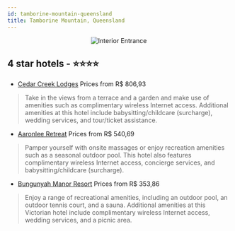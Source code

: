 ```yaml
---
id: tamborine-mountain-queensland
title: Tamborine Mountain, Queensland
---
```


<center><img src="https://i.travelapi.com/hotels/6000000/5500000/5494700/5494629/8f1bb8cf_z.jpg" alt="Interior Entrance" /></center>


##  4 star hotels - ⭐️⭐️⭐️⭐️

-    [Cedar Creek Lodges](https://us.hurb.com/hotels/tamborine-mountain/cedar-creek-lodges-JNP-JP991367?cmp=18055) Prices from R$ 806,93
   > Take in the views from a terrace and a garden and make use of amenities such as complimentary wireless Internet access. Additional amenities at this hotel include babysitting/childcare (surcharge), wedding services, and tour/ticket assistance.
-    [Aaronlee Retreat](https://us.hurb.com/hotels/tamborine-mountain/aaronlee-retreat-JNP-JP159488?cmp=18055) Prices from R$ 540,69
   > Pamper yourself with onsite massages or enjoy recreation amenities such as a seasonal outdoor pool. This hotel also features complimentary wireless Internet access, concierge services, and babysitting/childcare (surcharge).
-    [Bungunyah Manor Resort](https://us.hurb.com/hotels/tamborine-mountain/bungunyah-manor-resort-JNP-JP888542?cmp=18055) Prices from R$ 353,86
   > Enjoy a range of recreational amenities, including an outdoor pool, an outdoor tennis court, and a sauna. Additional amenities at this Victorian hotel include complimentary wireless Internet access, wedding services, and a picnic area.
